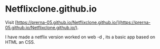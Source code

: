 # Netflixclone.github.io

Visit [https://prerna-05.github.io/Netflixclone.github.io/](https://prerna-05.github.io/Netflixclone.github.io/).

I have made a netflix version worked on web -d , its a basic app based on HTML an CSS.
